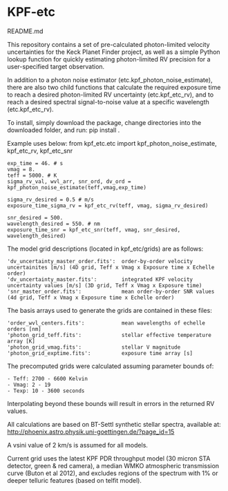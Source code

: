 # KPF-etc
README.md

This repository contains a set of pre-calculated photon-limited velocity uncertainties for the Keck Planet Finder project, as well as a simple Python lookup function for quickly estimating photon-limited RV precision for a user-specified target observation. 

In addition to a photon noise estimator (etc.kpf_photon_noise_estimate), there are also two child functions that calculate the required exposure time to reach a desired photon-limited RV uncertainty (etc.kpf_etc_rv), and to reach a desired spectral signal-to-noise value at a specific wavelength (etc.kpf_etc_rv).

To install, simply download the package, change directories into the downloaded folder, and run:
	pip install .

Example uses below:
	from kpf_etc.etc import kpf_photon_noise_estimate, kpf_etc_rv, kpf_etc_snr

	exp_time = 46. # s
	vmag = 8.
	teff = 5000. # K
	sigma_rv_val, wvl_arr, snr_ord, dv_ord = kpf_photon_noise_estimate(teff,vmag,exp_time)  

	sigma_rv_desired = 0.5 # m/s
	exposure_time_sigma_rv = kpf_etc_rv(teff, vmag, sigma_rv_desired)

	snr_desired = 500.
	wavelength_desired = 550. # nm
	exposure_time_snr = kpf_etc_snr(teff, vmag, snr_desired, wavelength_desired)


The model grid descriptions (located in kpf_etc/grids) are as follows:

	'dv_uncertainty_master_order.fits':  order-by-order velocity uncertainites [m/s] (4D grid, Teff x Vmag x Exposure time x Echelle order)
    'dv_uncertainty_master.fits': 		 integrated KPF velocity uncertainty values [m/s] (3D grid, Teff x Vmag x Exposure time)
	'snr_master_order.fits':		  	 mean order-by-order SNR values (4d grid, Teff x Vmag x Exposure time x Echelle order)

The basis arrays used to generate the grids are contained in these files:

	'order_wvl_centers.fits': 			 mean wavelengths of echelle orders [nm]
	'photon_grid_teff.fits':			 stellar effective temperature array [K]
	'photon_grid_vmag.fits':			 stellar V magnitude
	'photon_grid_exptime.fits':			 exposure time array [s]

The precomputed grids were calculated assuming parameter bounds of:

	- Teff: 2700 - 6600 Kelvin
	- Vmag: 2 - 19
	- Texp: 10 - 3600 seconds
	
Interpolating beyond these bounds will result in errors in the returned RV values.
	
All calculations are based on BT-Settl synthetic stellar spectra, available at: http://phoenix.astro.physik.uni-goettingen.de/?page_id=15

A vsini value of 2 km/s is assumed for all models.

Current grid uses the latest KPF PDR throughput model (30 micron STA detector, green & red camera), a median WMKO atmospheric transmission curve (Buton et al 2012), and excludes regions of the spectrum with 1% or deeper telluric features (based on telfit model).
